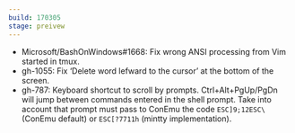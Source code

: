 ```yaml
---
build: 170305
stage: preivew
---
```


* Microsoft/BashOnWindows#1668: Fix wrong ANSI processing from Vim started in tmux.
* gh-1055: Fix ‘Delete word lefward to the cursor’ at the bottom of the screen.
* gh-787: Keyboard shortcut to scroll by prompts.
  Ctrl+Alt+PgUp/PgDn will jump between commands entered in the shell prompt.
  Take into account that prompt must pass to ConEmu the code
  `ESC]9;12ESC\` (ConEmu default) or `ESC[?7711h` (mintty implementation).

